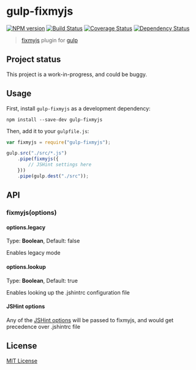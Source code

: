 # gulp-fixmyjs
[![NPM version][npm-image]][npm-url] [![Build Status][travis-image]][travis-url]  [![Coverage Status][coveralls-image]][coveralls-url] [![Dependency Status][depstat-image]][depstat-url]


> [fixmyjs](https://github.com/jshint/fixmyjs) plugin for [gulp](https://github.com/wearefractal/gulp)

## Project status
This project is a work-in-progress, and could be buggy.

## Usage

First, install `gulp-fixmyjs` as a development dependency:

```shell
npm install --save-dev gulp-fixmyjs
```

Then, add it to your `gulpfile.js`:

```javascript
var fixmyjs = require("gulp-fixmyjs");

gulp.src("./src/*.js")
	.pipe(fixmyjs({
		// JSHint settings here
	}))
	.pipe(gulp.dest("./src"));
```

## API

### fixmyjs(options)

#### options.legacy
Type: **Boolean**, Default: false

Enables legacy mode

#### options.lookup
Type: **Boolean**, Default: true

Enables looking up the .jshintrc configuration file

#### JSHint options
Any of the [JSHint options](http://www.jshint.com/docs/options/) will be passed to fixmyjs, and would get precedence over .jshintrc file



## License

[MIT License](http://en.wikipedia.org/wiki/MIT_License)

[npm-url]: https://npmjs.org/package/gulp-fixmyjs
[npm-image]: https://badge.fury.io/js/gulp-fixmyjs.png

[travis-url]: http://travis-ci.org/kcherkashin/gulp-fixmyjs
[travis-image]: https://secure.travis-ci.org/kcherkashin/gulp-fixmyjs.png?branch=master

[coveralls-url]: https://coveralls.io/r/kcherkashin/gulp-fixmyjs
[coveralls-image]: https://coveralls.io/repos/kcherkashin/gulp-fixmyjs/badge.png

[depstat-url]: https://david-dm.org/kcherkashin/gulp-fixmyjs
[depstat-image]: https://david-dm.org/kcherkashin/gulp-fixmyjs.png
